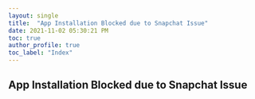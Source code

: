 ```yaml
---
layout: single
title:  "App Installation Blocked due to Snapchat Issue"
date: 2021-11-02 05:30:21 PM
toc: true
author_profile: true
toc_label: "Index"
---
```

## App Installation Blocked due to Snapchat Issue